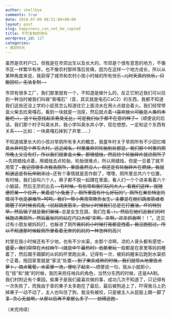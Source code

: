 ```yaml
---
author: shellbye
comments: true
date: 2010-07-09 08:51:00+00:00
layout: post
slug: happiness_can_not_be_copied
title: 不可复制的快乐
wordpress_id: 127
categories:
- 美好时光
---
```






虽然是农村户口，但我是在市郊出生以及长大的，市郊是个很有意思的地方，不像市区一样繁华有序，也不像农村那样落后贫瘠。因为在这样一个地方成长，所以从某种角度来说，我获得了城市和农村小孩小时候的所有快乐~~~儿时天真的快乐，只能回忆，无法复制~~~~








市郊有很多工厂，我们那里就有一个，不知道是做什么的，反正它附近我们可以捡到一种当时被我们叫做“臭嘎石”（音，其实就是电石CaC2）的东西，我都不知道我们这些还没上学的小屁孩怎么知道往它上面浇水在用火点就会着火。我们经常带盒火柴去捡臭嘎石，看到一块就是一泡尿，然后就点着~~（喜欢放火可能是人类的本能吧~），这个玩意找起来奇臭无比，可是我们似乎都不在意的样子~~~（顺便说的后话，我们那个村子叫臭水井，我小学叫臭水井小学，现在想想，一定和这个东西有关系~~~比如：一块臭嘎石掉到了井里……）








不知道城里长大的小孩对旱厕所有多大的概念，我童年时关于旱厕所有不少回忆哩~~臭水井村是个养车大村，远近闻名，村里废弃的轮胎到处都是。我们那个村里的厕所晚上又没有灯，所以我们就拿盒火柴，那根蜡烛，然后捡个轮胎碎片就进厕所了~~~先把蜡烛点着，用蜡烛去点轮胎，轮胎很难点，所以用蜡烛，但是一旦着了就不用管了~~~我记得很多次我去厕所，里面虽然没人，但还是有轮胎碎片在燃烧，我就知道这是有玩伴刚来过~~~还有个事情就是恶作剧了，嘿嘿，厕所里总共六个位置，有时候，我们会叫六个人，裤子都不脱一起蹲在里面，看人们一个个进来看着六个小脑袋，然后无奈的出去~~~~有时候，有些常和我们玩的大人，看我们这样，就随便把某一个拉开，笑着说“小兔崽子，厕所里面有什么好玩的~~”。厕所在某些特定的情况下也是避难所~~~呵呵，我们一帮小男孩常欺负女生，主要是在她们跳皮筋或者踢毽子的时候去捣乱（说起跳皮筋来，貌似小时候我们总是在打酱油，坏的特别早，然后输了就是我们架绳~~~总是女生在跳，我们在看~~~），然后在她们追我们的时候跑进男厕所，然后嚣张的的站在门口大喊“来啊，来啊，进来抓我啊~~！！”。还见过有小朋友被妈妈打，也躲进了厕所~~~~我妈妈小时候打我都是拽着，我没跑脱过，所以不知道那时候躲厕所里看着无奈的妈妈的一种怎样的高兴~~~~








村里在我小时候还有不少地，也有不少水渠，水那个凉啊，凉的人骨头都有感觉~~~盛夏，我们常常在大红晌午（就是中午最热时）去那里玩~~一般都是在家里等妈妈睡着了，然后蹑手蹑脚的从妈妈怀里跑出来，记得有一次，被妈妈醒来后跑到水渠抓个正着，拖回家里就是“家法”处置~~~~到了果实成熟的时候，我们就常从地里拔点萝卜，摘点葡萄，水渠里一洗，便吃了起来~~~~顺便说一句，我从小就胆小，在“拔”和“摘”的时候，我历来担任哨兵的角色，当然分东西的时候，还是AA制。我们村附近有个果园，偷果子是我们最喜欢做的事，成功几次不知道了，只记得有一次失败了，而我由于拿的果子太多跑在了最后，最后被狗追上了，吓得我马上扔掉果子一动不动了，主人也叫住了狗，我没有被咬，只是被主人从屁股上踢一脚了事~~~贪心无益啊，从那以后再不拿那么多了——妨碍逃跑~~~




（未完待续）



